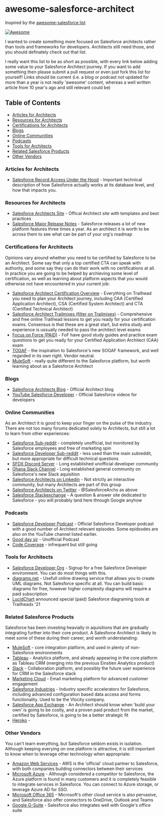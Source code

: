 # awesome-salesforce-architect
Inspired by the [awesome-salesforce list](https://github.com/mailtoharshit/awesome-salesforce)

[![Awesome](https://awesome.re/badge.svg)](https://awesome.re)

I wanted to create something more focused on Salesforce architects rather than tools and frameworks for developers. Architects still need those, and you should definately check out that list.

I really want this list to be as short as possible, with every link below adding some value to your Salesforce Architect journey. If you want to add something then please submit a pull request or even just fork this list for yourself! Links should be current (i.e. a blog or podcast not updated for more than a year is not really 'awesome' content, whereas a well written article from 10 year's ago and still relevant could be)

## Table of Contents
* [Articles for Architects](#articles-for-architects)
* [Resources for Architects](#resources-for-architects)
* [Certifications for Architects](#certifications-for-architects)
* [Blogs](#blogs)
* [Online Communities](#online-communities)
* [Podcasts](#podcasts)
* [Tools for Architects](#tools-for-architects)
* [Related Salesforce Products](#related-salesforce-products)
* [Other Vendors](#other-vendors)

### Articles for Architects
* [Salesforce Record Access Under the Hood](https://developer.salesforce.com/docs/atlas.en-us.salesforce_record_access_under_the_hood.meta/salesforce_record_access_under_the_hood/uth_preface.htm) - Important technical description of how Salesforce actually works at its database level, and how that impacts you.

### Resources for Architects
* [Salesforce Architects Site](https://architect.salesforce.com/) - Offical Architect site with templates and best practices
* [Salesforce Major Release Notes](https://help.salesforce.com/s/articleView?id=release-notes.salesforce_release_notes.htm) - Salesforce releases a lot of new platform features three times a year. As an architect it is worth to be across them to see what can be part of your org's roadmap

### Certifications for Architects
Opinions vary around whether you need to be certified by Salesforce to be an Architect. Some say that only a top certified CTA can speak with authority, and some say they can do their work with no certifications at all. In practice you are going to be helped by archieving some level of certification, as well as learning about platform aspects that you would otherwise not have encountered in your current job:

* [Salesforce Architect Certification Overview](https://trailhead.salesforce.com/credentials/architectoverview) - Everything on Trailhead you need to plan your Architect journey, including CAA (Certified Application Architect), CSA (Certified System Architect) and CTA (Certified Technical Architect)
* [Salesforce Architect Trailmixes (filter on Trailmixes)](https://trailhead.salesforce.com/en/search?keywords=architect) - Comprehensive and free online Trailhead lessons to get you ready for your certification exams. Consensus is that these are a great start, but extra study and experience is ussually needed to pass the architect level exams
* [Focus on Force (PAID)](https://focusonforce.com/salesforce-certifications/) - FoF have good study guides and practice exam questions to get you ready for your Certified Application Architect (CAA) exam
* [TOGAF](https://www.opengroup.org/togaf) - the inspiration to Salesforce's new SOGAF framework, and well regarded in its own right. Vendor neutral.
* [MuleSoft](https://training.mulesoft.com/certification) - really quite different to the Salesforce platform, but worth learning about as a Salesforce Architect

### Blogs
* [Salesforce Architects Blog](https://medium.com/salesforce-architects) - Official Architect blog 
* [YouTube Salesforce Developer](https://www.youtube.com/playlist?list=UUKORm8sxh3cheBpqs0akkhg) - Official Salesforce videos for developers

### Online Communities
As an Architect it is good to keep your finger on the pulse of the industry. There are not too many forums dedicated solely to Architects, but still a lot to learn from other experiences:

* [Salesforce Sub-reddit](https://www.reddit.com/r/salesforce/) - completely unofficial, but monitored by Salesforce employees and free of marketing spin
* [Salesforce Developer Sub-reddit](https://www.reddit.com/r/SalesforceDeveloper/) - less used than the main subreddit, but more appropriate for difficult technical questions
* [SFDX Discord Server](https://sfxd.github.io/) - Long established unofficial developer community
* [Ohana Slack Channel](https://meighanrockssf.com/2019/04/02/salesforce-ohana-slack/) - Long established general community on Salesforce's new Slack aquisition
* [Salesforce Architects on Linkedin](https://www.linkedin.com/showcase/salesforce-architects/) - Not strictly an interactive community, but many Architects are part of this group
* [Salesforce Architects on Twitter](https://twitter.com/SalesforceArchs) - @SalesforceArchs as above
* [Salesforce Stackexchange](https://salesforce.stackexchange.com/) - A question & answer site dedicated to Salesforce - you will probably land here through Google anyhow

### Podcasts
* [Salesforce Developer Podcast](https://developer.salesforce.com/podcast) - Official Salesforce Developer podcast with a good number of Architect relevant episodes. Some epidsodes are also on the YouTube channel listed earlier.
* [Good day sir](https://www.gooddaysirpodcast.com/episodes) - Unofficial Podcast
* [Code Coverage](https://podcasts.apple.com/au/podcast/code-coverage-salesforce-developer-podcast/id880831007) - infrequent but still going

### Tools for Architects

* [Salesforce Developer Org](https://developer.salesforce.com/signup) - Signup for a free Salesforce Developer environment. You can do most things with this.
* [diagrams.net](https://www.diagrams.net) - Usefull online drawing service that allows you to create UML diagrams. Not Salesforce specific at all. You can build basic diagrams for free, however higher complexity diagrams will require a paid subscription
* [LucidChart](https://www.lucidchart.com) announced special (paid) Salesforce diagraming tools at Trailheadx '21

### Related Salesforce Products
Salesforce has been investing heavially in aquisitions that are gradually integrating further into their core product. A Salesforce Architect is likely to meet some of these during their career, and worth understanding:

* [MuleSoft](https://www.mulesoft.com) - core integration platform, and used in plenty of non-Salesforce environments
* [Tableau](https://www.tableau.com) - Analytics platform, and already appearing in the core platform as Tableau CRM (merging into the previous Einstien Analytics product)
* [Slack](https://slack.com) - Collaboration platform, and possibly the future user experience for CRM in the Salesforce stack
* [Marketing Cloud](https://www.salesforce.com/products/marketing-cloud/overview/) - Email marketing platform for advanced customer engagement
* [Salesforce Industries](https://www.salesforce.com/solutions/industries/) - Industry specific accelerators for Salesforce, including advanced configuration based data access and forms functionality. Used to be the Vlocity company.
* [Salesforce App Exchange](https://appexchange.salesforce.com/) - An Architect should know when 'build your own' is going to be costly, and a proven paid product from the market, certified by Salesforce, is going to be a better strategic fit
* [Heroko](https://www.heroku.com/) - 

### Other Vendors
You can't learn everything, but Salesforce seldom exists in isolation. Although keeping everying on one platform is attractive, it is still important to know when to leverage other technology when appropriate:

* [Amazon Web Services](https://aws.amazon.com/featured-partners/salesforce/) - AWS is the 'official' cloud partner to Salesforce, with both companies building connectors between their services
* [Microsoft Azure](https://azure.microsoft.com/) - Although considered a competitor to Salesforce, the Azure platform is found in many customers and it is completely feasible to integrate services in Salesforce. You can connect to Azure storage, or leverage Azure AD for SSO.
* [Microsoft Office 365](https://www.office.com/) - Microsoft's other cloud service is also pervasive, and Salesforce also offer connectors to OneDrive, Outlook and Teams
* [Google G-Suite](https://www.salesforce.com/au/solutions/small-business-solutions/integrations/gmail-google-chrome-plugin/) - Salesforce also integrates well with Google's office suite
